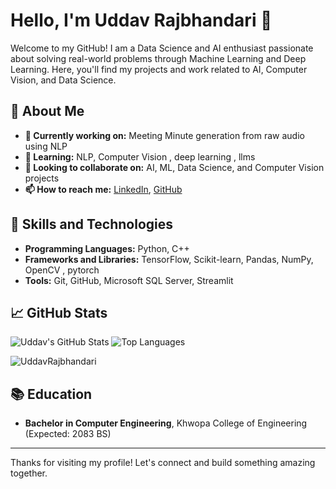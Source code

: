 # Hello, I'm Uddav Rajbhandari 👋

Welcome to my GitHub! I am a Data Science and AI enthusiast passionate about solving real-world problems through Machine Learning and Deep Learning. Here, you'll find my projects and work related to AI, Computer Vision, and Data Science.

## 🧠 About Me

- **🔭 Currently working on:** Meeting Minute generation from raw audio using NLP 
- **🌱 Learning:** NLP, Computer Vision , deep learning , llms
- **👯 Looking to collaborate on:** AI, ML, Data Science, and Computer Vision projects
- **📫 How to reach me:** [LinkedIn](https://www.linkedin.com/in/uddav-rajbhandari-4998252ab/), [GitHub](https://github.com/UddavRajbhandari)

## 🚀 Skills and Technologies

- **Programming Languages:** Python, C++
- **Frameworks and Libraries:** TensorFlow, Scikit-learn, Pandas, NumPy, OpenCV , pytorch
- **Tools:** Git, GitHub, Microsoft SQL Server, Streamlit

## 📈 GitHub Stats

![Uddav's GitHub Stats](https://github-readme-stats.vercel.app/api?username=UddavRajbhandari&show_icons=true&theme=radical)
![Top Languages](https://github-readme-stats.vercel.app/api/top-langs/?username=UddavRajbhandari&layout=compact&theme=radical)
<p><img align="center" src="https://github-readme-streak-stats.herokuapp.com/?user=UddavRajbhandari&" alt="UddavRajbhandari" /></p>

## 📚 Education

- **Bachelor in Computer Engineering**, Khwopa College of Engineering (Expected: 2083 BS)

---

Thanks for visiting my profile! Let's connect and build something amazing together.
